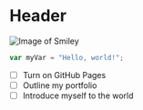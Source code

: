 # Header
![Image of Smiley](https://www.bing.com/images/search?view=detailV2&ccid=UuGWiMCp&id=3D5B05676D50FC289729B6BC7E27F7E6D6030B0B&thid=OIP.UuGWiMCp18vRsh54-7LHBgHaHZ&mediaurl=https%3a%2f%2fi.pinimg.com%2foriginals%2fa2%2f5c%2f19%2fa25c198273a072fc9a608ee01a3bff80.png&cdnurl=https%3a%2f%2fth.bing.com%2fth%2fid%2fR.52e19688c0a9d7cbd1b21e78fbb2c706%3frik%3dCwsD1ub3J368tg%26pid%3dImgRaw%26r%3d0&exph=3895&expw=3896&q=image+of+smiley+face&simid=608056078517930417&FORM=IRPRST&ck=81FC5BFFA8580FFBCA7219F0034798E1&selectedIndex=1)

```javascript
var myVar = "Hello, world!";
```

- [ ] Turn on GitHub Pages
- [ ] Outline my portfolio
- [ ] Introduce myself to the world
